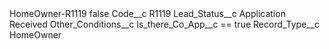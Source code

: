 <?xml version="1.0" encoding="UTF-8"?>
<CustomMetadata xmlns="http://soap.sforce.com/2006/04/metadata" xmlns:xsi="http://www.w3.org/2001/XMLSchema-instance" xmlns:xsd="http://www.w3.org/2001/XMLSchema">
    <label>HomeOwner-R1119</label>
    <protected>false</protected>
    <values>
        <field>Code__c</field>
        <value xsi:type="xsd:string">R1119</value>
    </values>
    <values>
        <field>Lead_Status__c</field>
        <value xsi:type="xsd:string">Application Received</value>
    </values>
    <values>
        <field>Other_Conditions__c</field>
        <value xsi:type="xsd:string">Is_there_Co_App__c == true</value>
    </values>
    <values>
        <field>Record_Type__c</field>
        <value xsi:type="xsd:string">HomeOwner</value>
    </values>
</CustomMetadata>
